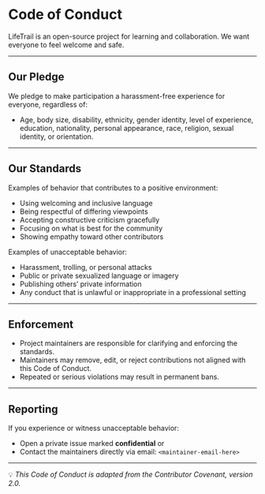 # Code of Conduct

LifeTrail is an open-source project for learning and collaboration. We want everyone to feel welcome and safe.

---

## Our Pledge
We pledge to make participation a harassment-free experience for everyone, regardless of:
- Age, body size, disability, ethnicity, gender identity, level of experience, education, nationality, personal appearance, race, religion, sexual identity, or orientation.

---

## Our Standards
Examples of behavior that contributes to a positive environment:
- Using welcoming and inclusive language  
- Being respectful of differing viewpoints  
- Accepting constructive criticism gracefully  
- Focusing on what is best for the community  
- Showing empathy toward other contributors  

Examples of unacceptable behavior:
- Harassment, trolling, or personal attacks  
- Public or private sexualized language or imagery  
- Publishing others’ private information  
- Any conduct that is unlawful or inappropriate in a professional setting  

---

## Enforcement
- Project maintainers are responsible for clarifying and enforcing the standards.  
- Maintainers may remove, edit, or reject contributions not aligned with this Code of Conduct.  
- Repeated or serious violations may result in permanent bans.  

---

## Reporting
If you experience or witness unacceptable behavior:
- Open a private issue marked **confidential** or  
- Contact the maintainers directly via email: `<maintainer-email-here>`  

---

💡 *This Code of Conduct is adapted from the Contributor Covenant, version 2.0.*  
